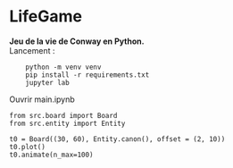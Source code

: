 # LifeGame
**Jeu de la vie de Conway en Python.**   
Lancement :

```
    python -m venv venv
    pip install -r requirements.txt
    jupyter lab
```

Ouvrir main.ipynb   

```
from src.board import Board
from src.entity import Entity

t0 = Board((30, 60), Entity.canon(), offset = (2, 10))
t0.plot()
t0.animate(n_max=100)
```
